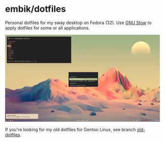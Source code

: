# embik/dotfiles

Personal dotfiles for my sway desktop on Fedora (32). Use [GNU Stow](https://www.gnu.org/software/stow/) to apply dotfiles for some or all applications.

![sway desktop screenshot](./.github/swaywm_desktop.png)

If you're looking for my old dotfiles for Gentoo Linux, see branch [old-dotfiles](https://github.com/embik/dotfiles/tree/old-dotfiles).
